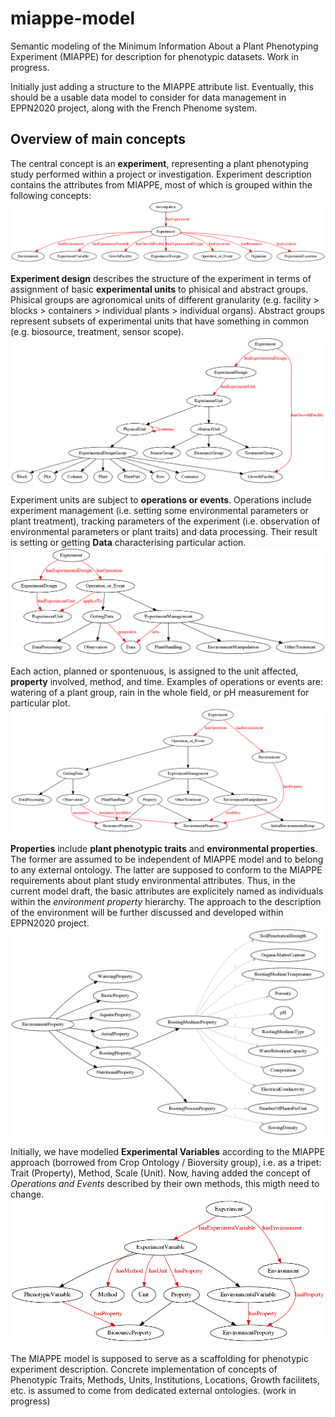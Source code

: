 # miappe-model
Semantic modeling of the Minimum Information About a Plant Phenotyping Experiment (MIAPPE) for  description for phenotypic datasets. Work in progress.

Initially just adding a structure to the MIAPPE attribute list. Eventually, this should be a usable data model to consider for data management in EPPN2020 project, along with the French Phenome system.

## Overview of main concepts

The central concept is an **experiment**, representing a plant phenotyping study performed within a project or investigation. Experiment description contains the attributes from MIAPPE, most of which is grouped within the following concepts:
![Parts of experiment](doc/img/sections.png)


**Experiment design** describes the structure of the experiment in terms of assignment of basic **experimental units** to phisical and abstract groups. Phisical groups are agronomical units of different granularity (e.g. facility > blocks >  containers > individual plants > individual organs). Abstract groups represent subsets of experimental units that have something in common (e.g. biosource, treatment, sensor scope).
![Experiment design](doc/img/design.png)


Experiment units are subject to **operations or events**. Operations include experiment management (i.e. setting some environmental parameters or plant treatment), tracking parameters of the experiment (i.e. observation of environmental parameters or plant traits) and data processing. Their result is setting or getting **Data** characterising particular action.
![Experiment design](doc/img/events_units.png)


Each action, planned or spontenuous, is assigned to the unit affected, **property** involved, method, and time. Examples of operations or events are: watering of a plant group, rain in the whole field, or pH measurement for particular plot.
![Experiment design](doc/img/events_properties.png)


**Properties** include **plant phenotypic traits** and **environmental properties**. The former are assumed to be independent of MIAPPE model and to belong to any external ontology. The latter are supposed to conform to the MIAPPE requirements about plant study environmental attributes. Thus, in the current model draft, the basic attributes are explicitely named as individuals within the *environment property* hierarchy. The approach to the description of the environment will be further discussed and developed within EPPN2020 project.
![Experiment design](doc/img/properties_rooting.png)


Initially, we have modelled **Experimental Variables** according to the MIAPPE approach (borrowed from Crop Ontology / Bioversity group), i.e. as a tripet: Trait (Property), Method, Scale (Unit). Now, having added the concept of *Operations and Events* described by their own methods, this migth need to change. 
![Experiment design](doc/img/variables.png)


The MIAPPE model is supposed to serve as a scaffolding for phenotypic experiment description. Concrete implementation of concepts of Phenotypic Traits, Methods, Units, Institutions, Locations, Growth facilitets, etc. is assumed to come from dedicated external ontologies. (work in progress)
